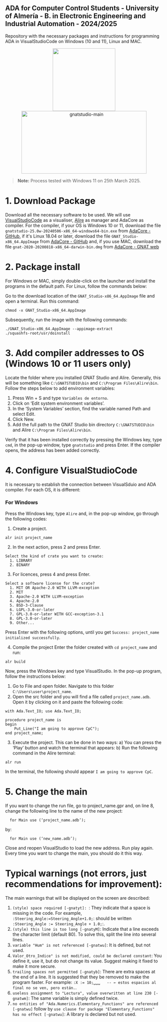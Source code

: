## ADA for Computer Control Students - University of Almería - B. in Electronic Engineering and Industrial Automation - 2024/2025

Repository with the necessary packages and instructions for programming ADA in VisualStudioCode on Windows (10 and 11), Linux and MAC.


<p align="center"> <img src="https://github.com/user-attachments/assets/0a87af1b-35b8-4a8c-b3df-47c717c9434f" width="200" height="200" /> <img width="400" height="200" alt="gnatstudio-main" src="https://github.com/user-attachments/assets/5ddb8256-c372-4925-9b60-9cfb57f7f858" /> </p>



> **Note:** Process tested with Windows 11 on 25th March 2025.

# 1. Download Package

Download all the necessary software to be used. We will use [VisualStudioCode](https://code.visualstudio.com/download) as a visualiser, [Alire](https://alire.ada.dev/) as manager and AdaCore as compiler. For the compiler, if your OS is Windows 10 or 11, download the file ```gnatstudio-25.0w-20240506-x86_64-windows64-bin.exe``` from [AdaCore - GitHub](https://github.com/AdaCore/gnatstudio/releases), if it's Linux 18.04 or later, download the file ```GNAT_Studio-x86_64.AppImage``` from [AdaCore - GitHub](https://github.com/AdaCore/gnatstudio/releases) and, if you use MAC, download the file ```gnat-2020-20200818-x86_64-darwin-bin.dmg``` from [AdaCore - GNAT web](https://www.adacore.com/download/more)

# 2. Package install

For Windows or MAC, simply double-click on the launcher and install the programs in the default path. For Linux, follow the commands below:

Go to the download location of the ```GNAT_Studio-x86_64.AppImage``` file and open a terminal. Run this command:
```
chmod -x GNAT_Studio-x86_64.AppImage
```
Subsequently, run the image with the following commands:
```
./GNAT_Studio-x86_64.AppImage --appimage-extract
./squashfs-root/usr/doinstall
```
# 3. Add compiler addresses to OS (Windows 10 or 11 users only)

Locate the folder where you installed GNAT Studio and Alire. Generally, this will be something like ``C:\GNATSTUDIO\bin`` and ``C:\Program Files\Alire\bin``. Follow the steps below to add environment variables:

1. Press Win + S and type ``Variables de entorno``.
2. Click on ‘Edit system environment variables’.
3. In the ‘System Variables’ section, find the variable named Path and select Edit.
4. Click New.
5. Add the full path to the GNAT Studio bin directory ``C:\GNATSTUDIO\bin`` and Alire ``C:\Program Files\Alire\bin``.

Verify that it has been installed correctly by pressing the Windows key, type ```cmd```, in the pop-up window, type ``gnatstudio`` and press Enter. If the compiler opens, the address has been added correctly.

# 4. Configure VisualStudioCode

It is necessary to establish the connection between VisualSduio and ADA compiler. For each OS, it is different:

### For Windows

Press the Windows key, type ```Alire``` and, in the pop-up window, go through the following codes:

1. Create a project.
```
alr init project_name
```
2. In the next action, press 2 and press Enter.
```
Select the kind of crate you want to create:
  1. LIBRARY
  2. BINARY
```
3. For licences, press 4 and press Enter.
```
Select a software license for the crate?
  1. MIT OR Apache-2.0 WITH LLVM-exception
  2. MIT
  3. Apache-2.0 WITH LLVM-exception
  4. Apache-2.0
  5. BSD-3-Clause
  6. LGPL-3.0-or-later
  7. GPL-3.0-or-later WITH GCC-exception-3.1
  8. GPL-3.0-or-later
  9. Other...
```
Press Enter with the following options, until you get ```Success: project_name initialized successfully```.

4. Compile the project
Enter the folder created with ```cd project_name``` and run:
```
alr build
```
Now, press the Windows key and type VisualStudio. In the pop-up program, follow the instructions below:

1. Go to File and open folder. Navigate to this folder ```C:\Users\user\project_name```.
2. Open the src folder and you will find a file called ``project_name.adb``. Open it by clicking on it and paste the following code:
```
with Ada.Text_IO; use Ada.Text_IO;

procedure project_name is
begin
    Put_Line("I am going to approve CpC");
end project_name;
```
3. Execute the project. This can be done in two ways:
   a) You can press the ‘Play’ button and watch the terminal that appears:
   b) Run the following command in the Alire terminal:
```
alr run
```
In the terminal, the following should appear ```I am going to approve CpC```.

# 5. Change the main

If you want to change the run file, go to project_name.gpr and, on line 8, change the following line to the name of the new project:
```
  for Main use (‘project_name.adb’);
```
by:
```
  for Main use (‘new_name.adb’);
```
Close and reopen VisualStudio to load the new address. Run play again. Every time you want to change the main, you should do it this way.

# Typical warnings (not errors, just recommendations for improvement):

The main warnings that will be displayed on the screen are described:
1. ```(style) space required [-gnatyt]: ```: They indicate that a space is missing in the code. For example, ```:Steering_Angle:=Steering_Angle+1.0;```: should be written ```:Steering_Angle := Steering_Angle + 1.0;```:.
2. ```(style) this line is too long [-gnatyM]```: Indicate that a line exceeds the character limit (default 80). To solve this, split the line into several lines.
3. ```variable "Hum" is not referenced [-gnatwu]```: It is defined, but not used.
4. ```Valor_Otro_Indice" is not modified, could be declared constant```: You define it, use it, but do not change its value. Suggest making it fixed to make it more secure.
5. ```trailing spaces not permitted [-gnatyb]```: There are extra spaces at the end of a line. It is suggested that they be removed to make the program faster. For example: ```:X := 10;␣␣␣   -- ← estos espacios al final no se ven, pero están.```.
6. ```useless assignment to "Lectura", value overwritten at line 230 [-gnatwm]```: The same variable is simply defined twice.
7. ```no entities of "Ada.Numerics.Elementary_Functions" are referenced [-gnatwu]``` follow by ```use clause for package "Elementary_Functions" has no effect [-gnatwu]```: A library is declared but not used.



